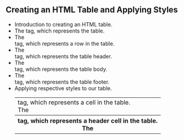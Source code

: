 ## Creating an HTML Table and Applying Styles

- Introduction to creating an HTML table.
- The <table> tag, which represents the table.
- The <tr> tag, which represents a row in the table.
- The <td> tag, which represents a cell in the table.
- The <thead> tag, which represents the table header.
- The <tbody> tag, which represents the table body.
- The <th> tag, which represents a header cell in the table.
- The <tfoot> tag, which represents the table footer.
- Applying respective styles to our table.

